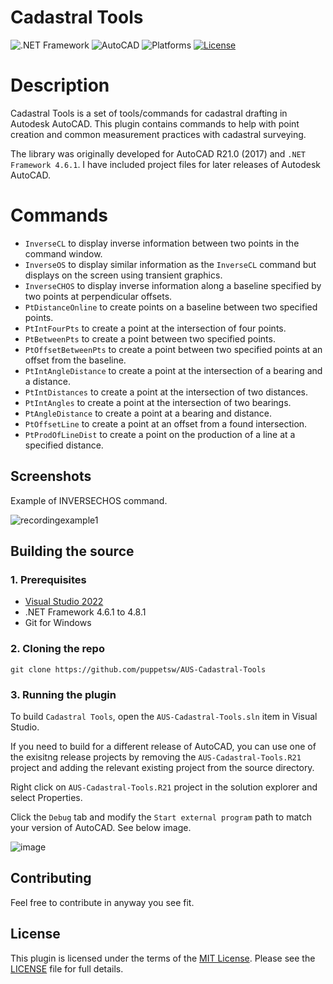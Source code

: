 # Cadastral Tools

![.NET Framework](https://img.shields.io/badge/.NET%20Framework-4.6.1-blue)
![AutoCAD](https://img.shields.io/badge/AutoCAD-2022-red)
![Platforms](https://img.shields.io/badge/Plugins-Windows-lightgray.svg)
[![License](http://img.shields.io/:license-MIT-blue.svg)](http://opensource.org/licenses/MIT)

# Description

Cadastral Tools is a set of tools/commands for cadastral drafting in Autodesk AutoCAD. This plugin contains commands to help with point creation and common measurement practices with cadastral surveying.

The library was originally developed for AutoCAD R21.0 (2017) and `.NET Framework 4.6.1`. I have included project files for later releases of Autodesk AutoCAD.

# Commands
* `InverseCL` to display inverse information between two points in the command window. 
* `InverseOS` to display similar information as the `InverseCL` command but displays on the screen using transient graphics.
* `InverseCHOS` to display inverse information along a baseline specified by two points at perpendicular offsets.
* `PtDistanceOnline` to create points on a baseline between two specified points. 
* `PtIntFourPts` to create a point at the intersection of four points.
* `PtBetweenPts` to create a point between two specified points.
* `PtOffsetBetweenPts` to create a point between two specified points at an offset from the baseline.
* `PtIntAngleDistance` to create a point at the intersection of a bearing and a distance.
* `PtIntDistances` to create a point at the intersection of two distances.
* `PtIntAngles` to create a point at the intersection of two bearings.
* `PtAngleDistance` to create a point at a bearing and distance.
* `PtOffsetLine` to create a point at an offset from a found intersection.
* `PtProdOfLineDist` to create a point on the production of a line at a specified distance.

## Screenshots

Example of INVERSECHOS command.

![recordingexample1](https://user-images.githubusercontent.com/79826944/209060657-dab86d82-03af-47b7-9838-ec5d6f2bba45.gif)

## Building the source

### 1. Prerequisites

- [Visual Studio 2022](https://visualstudio.microsoft.com/vs/)
- .NET Framework 4.6.1 to 4.8.1
- Git for Windows
    
### 2. Cloning the repo

```
git clone https://github.com/puppetsw/AUS-Cadastral-Tools
```

### 3. Running the plugin

To build `Cadastral Tools`, open the `AUS-Cadastral-Tools.sln` item in Visual Studio. 

If you need to build for a different release of AutoCAD, you can use one of the exisitng release projects by removing the `AUS-Cadastral-Tools.R21` project and adding the relevant existing project from the source directory.

Right click on `AUS-Cadastral-Tools.R21` project in the solution explorer and select Properties.

Click the `Debug` tab and modify the `Start external program` path to match your version of AutoCAD. See below image.

![image](https://user-images.githubusercontent.com/79826944/209059436-bd32d16c-2193-432c-8c1c-9bdc8be63505.png)


## Contributing

Feel free to contribute in anyway you see fit.

## License

This plugin is licensed under the terms of the [MIT License](http://opensource.org/licenses/MIT). Please see the [LICENSE](LICENSE) file for full details.

